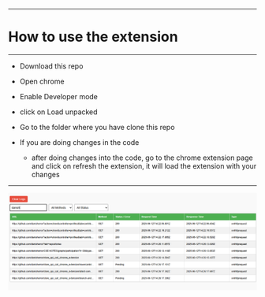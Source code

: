 ----
# How to use the extension
-----
- Download this repo
- Open chrome
- Enable Developer mode
- click on Load unpacked
- Go to the folder where you have clone this repo

- If you are doing changes in the code
    - after doing changes into the code, go to the chrome extension page and click on refresh the extension, it will load the extension with your changes

-------------------

![Alt text](images\Image_1.png)